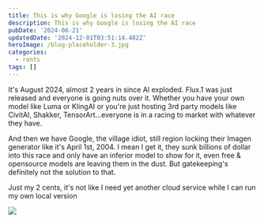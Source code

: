 ```yaml
---
title: This is why Google is losing the AI race
description: This is why Google is losing the AI race
pubDate: '2024-08-21'
updatedDate: '2024-12-01T03:51:14.482Z'
heroImage: /blog-placeholder-3.jpg
categories:
  - rants
tags: []
---
```


It's August 2024, almost 2 years in since AI exploded. Flux.1 was just released and everyone is going nuts over it. Whether you have your own model like Luma or KlingAI or you're just hosting 3rd party models like CivitAI, Shakker, TensorArt...everyone is in a racing to market with whatever they have.

And then we have Google, the village idiot, still region locking their Imagen generator like it's April 1st, 2004. I mean I get it, they sunk billions of dollar into this race and only have an inferior model to show for it, even free & opensource models are leaving them in the dust. But gatekeeping's definitely not the solution to that.

<!--more-->

Just my 2 cents, it's not like I need yet another cloud service while I can run my own local version

![](/blog-placeholder-2.jpg)
